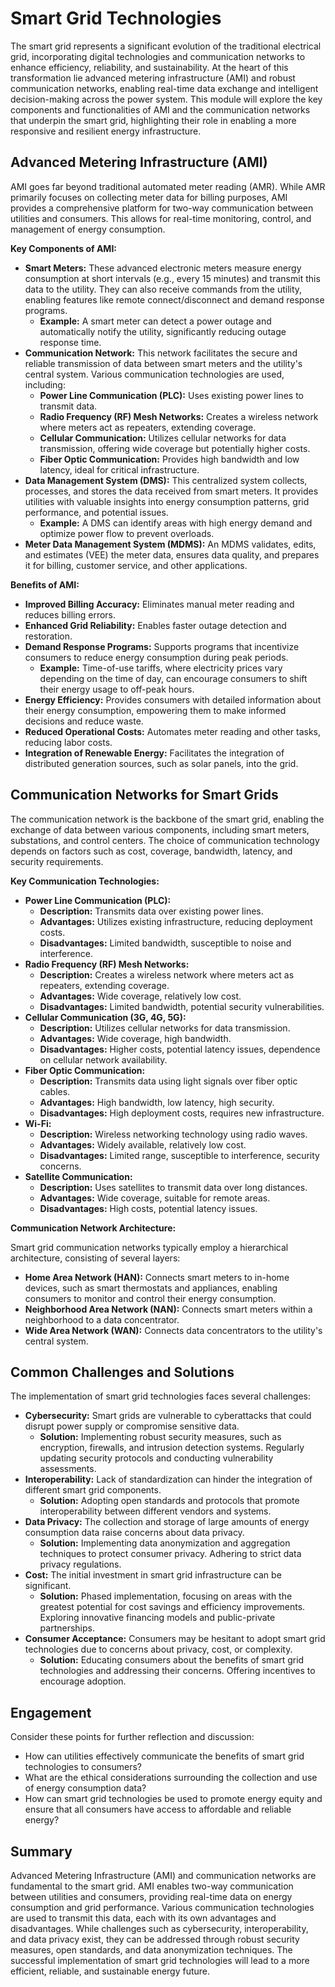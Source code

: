 # Smart Grid Technologies

The smart grid represents a significant evolution of the traditional electrical grid, incorporating digital technologies and communication networks to enhance efficiency, reliability, and sustainability. At the heart of this transformation lie advanced metering infrastructure (AMI) and robust communication networks, enabling real-time data exchange and intelligent decision-making across the power system. This module will explore the key components and functionalities of AMI and the communication networks that underpin the smart grid, highlighting their role in enabling a more responsive and resilient energy infrastructure.

## Advanced Metering Infrastructure (AMI)

AMI goes far beyond traditional automated meter reading (AMR). While AMR primarily focuses on collecting meter data for billing purposes, AMI provides a comprehensive platform for two-way communication between utilities and consumers. This allows for real-time monitoring, control, and management of energy consumption.

**Key Components of AMI:**

*   **Smart Meters:** These advanced electronic meters measure energy consumption at short intervals (e.g., every 15 minutes) and transmit this data to the utility. They can also receive commands from the utility, enabling features like remote connect/disconnect and demand response programs.
    *   **Example:** A smart meter can detect a power outage and automatically notify the utility, significantly reducing outage response time.
*   **Communication Network:** This network facilitates the secure and reliable transmission of data between smart meters and the utility's central system. Various communication technologies are used, including:
    *   **Power Line Communication (PLC):** Uses existing power lines to transmit data.
    *   **Radio Frequency (RF) Mesh Networks:** Creates a wireless network where meters act as repeaters, extending coverage.
    *   **Cellular Communication:** Utilizes cellular networks for data transmission, offering wide coverage but potentially higher costs.
    *   **Fiber Optic Communication:** Provides high bandwidth and low latency, ideal for critical infrastructure.
*   **Data Management System (DMS):** This centralized system collects, processes, and stores the data received from smart meters. It provides utilities with valuable insights into energy consumption patterns, grid performance, and potential issues.
    *   **Example:** A DMS can identify areas with high energy demand and optimize power flow to prevent overloads.
*   **Meter Data Management System (MDMS):** An MDMS validates, edits, and estimates (VEE) the meter data, ensures data quality, and prepares it for billing, customer service, and other applications.

**Benefits of AMI:**

*   **Improved Billing Accuracy:** Eliminates manual meter reading and reduces billing errors.
*   **Enhanced Grid Reliability:** Enables faster outage detection and restoration.
*   **Demand Response Programs:** Supports programs that incentivize consumers to reduce energy consumption during peak periods.
    *   **Example:** Time-of-use tariffs, where electricity prices vary depending on the time of day, can encourage consumers to shift their energy usage to off-peak hours.
*   **Energy Efficiency:** Provides consumers with detailed information about their energy consumption, empowering them to make informed decisions and reduce waste.
*   **Reduced Operational Costs:** Automates meter reading and other tasks, reducing labor costs.
*   **Integration of Renewable Energy:** Facilitates the integration of distributed generation sources, such as solar panels, into the grid.

## Communication Networks for Smart Grids

The communication network is the backbone of the smart grid, enabling the exchange of data between various components, including smart meters, substations, and control centers. The choice of communication technology depends on factors such as cost, coverage, bandwidth, latency, and security requirements.

**Key Communication Technologies:**

*   **Power Line Communication (PLC):**
    *   **Description:** Transmits data over existing power lines.
    *   **Advantages:** Utilizes existing infrastructure, reducing deployment costs.
    *   **Disadvantages:** Limited bandwidth, susceptible to noise and interference.
*   **Radio Frequency (RF) Mesh Networks:**
    *   **Description:** Creates a wireless network where meters act as repeaters, extending coverage.
    *   **Advantages:** Wide coverage, relatively low cost.
    *   **Disadvantages:** Limited bandwidth, potential security vulnerabilities.
*   **Cellular Communication (3G, 4G, 5G):**
    *   **Description:** Utilizes cellular networks for data transmission.
    *   **Advantages:** Wide coverage, high bandwidth.
    *   **Disadvantages:** Higher costs, potential latency issues, dependence on cellular network availability.
*   **Fiber Optic Communication:**
    *   **Description:** Transmits data using light signals over fiber optic cables.
    *   **Advantages:** High bandwidth, low latency, high security.
    *   **Disadvantages:** High deployment costs, requires new infrastructure.
*   **Wi-Fi:**
    *   **Description:** Wireless networking technology using radio waves.
    *   **Advantages:** Widely available, relatively low cost.
    *   **Disadvantages:** Limited range, susceptible to interference, security concerns.
*   **Satellite Communication:**
    *   **Description:** Uses satellites to transmit data over long distances.
    *   **Advantages:** Wide coverage, suitable for remote areas.
    *   **Disadvantages:** High costs, potential latency issues.

**Communication Network Architecture:**

Smart grid communication networks typically employ a hierarchical architecture, consisting of several layers:

*   **Home Area Network (HAN):** Connects smart meters to in-home devices, such as smart thermostats and appliances, enabling consumers to monitor and control their energy consumption.
*   **Neighborhood Area Network (NAN):** Connects smart meters within a neighborhood to a data concentrator.
*   **Wide Area Network (WAN):** Connects data concentrators to the utility's central system.

## Common Challenges and Solutions

The implementation of smart grid technologies faces several challenges:

*   **Cybersecurity:** Smart grids are vulnerable to cyberattacks that could disrupt power supply or compromise sensitive data.
    *   **Solution:** Implementing robust security measures, such as encryption, firewalls, and intrusion detection systems. Regularly updating security protocols and conducting vulnerability assessments.
*   **Interoperability:** Lack of standardization can hinder the integration of different smart grid components.
    *   **Solution:** Adopting open standards and protocols that promote interoperability between different vendors and systems.
*   **Data Privacy:** The collection and storage of large amounts of energy consumption data raise concerns about data privacy.
    *   **Solution:** Implementing data anonymization and aggregation techniques to protect consumer privacy. Adhering to strict data privacy regulations.
*   **Cost:** The initial investment in smart grid infrastructure can be significant.
    *   **Solution:** Phased implementation, focusing on areas with the greatest potential for cost savings and efficiency improvements. Exploring innovative financing models and public-private partnerships.
*   **Consumer Acceptance:** Consumers may be hesitant to adopt smart grid technologies due to concerns about privacy, cost, or complexity.
    *   **Solution:** Educating consumers about the benefits of smart grid technologies and addressing their concerns. Offering incentives to encourage adoption.

## Engagement

Consider these points for further reflection and discussion:

*   How can utilities effectively communicate the benefits of smart grid technologies to consumers?
*   What are the ethical considerations surrounding the collection and use of energy consumption data?
*   How can smart grid technologies be used to promote energy equity and ensure that all consumers have access to affordable and reliable energy?

## Summary

Advanced Metering Infrastructure (AMI) and communication networks are fundamental to the smart grid. AMI enables two-way communication between utilities and consumers, providing real-time data on energy consumption and grid performance. Various communication technologies are used to transmit this data, each with its own advantages and disadvantages. While challenges such as cybersecurity, interoperability, and data privacy exist, they can be addressed through robust security measures, open standards, and data anonymization techniques. The successful implementation of smart grid technologies will lead to a more efficient, reliable, and sustainable energy future.